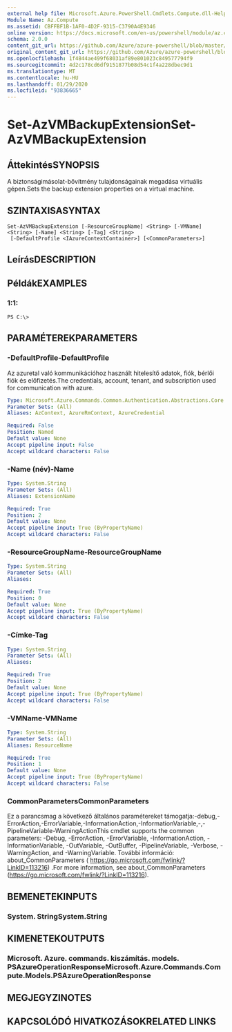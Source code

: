 ```yaml
---
external help file: Microsoft.Azure.PowerShell.Cmdlets.Compute.dll-Help.xml
Module Name: Az.Compute
ms.assetid: CBFFBF1B-1AF0-4D2F-9315-C3790A4E9346
online version: https://docs.microsoft.com/en-us/powershell/module/az.compute/set-azvmbackupextension
schema: 2.0.0
content_git_url: https://github.com/Azure/azure-powershell/blob/master/src/Compute/Compute/help/Set-AzVMBackupExtension.md
original_content_git_url: https://github.com/Azure/azure-powershell/blob/master/src/Compute/Compute/help/Set-AzVMBackupExtension.md
ms.openlocfilehash: 1f4844ae499f68031af89e801023c849577794f9
ms.sourcegitcommit: 4d2c178cd6df9151877b08d54c1f4a228dbec9d1
ms.translationtype: MT
ms.contentlocale: hu-HU
ms.lasthandoff: 01/29/2020
ms.locfileid: "93836665"
---
```

# <span data-ttu-id="6db7f-101">Set-AzVMBackupExtension</span><span class="sxs-lookup"><span data-stu-id="6db7f-101">Set-AzVMBackupExtension</span></span>

## <span data-ttu-id="6db7f-102">Áttekintés</span><span class="sxs-lookup"><span data-stu-id="6db7f-102">SYNOPSIS</span></span>
<span data-ttu-id="6db7f-103">A biztonságimásolat-bővítmény tulajdonságainak megadása virtuális gépen.</span><span class="sxs-lookup"><span data-stu-id="6db7f-103">Sets the backup extension properties on a virtual machine.</span></span>

## <span data-ttu-id="6db7f-104">SZINTAXISA</span><span class="sxs-lookup"><span data-stu-id="6db7f-104">SYNTAX</span></span>

```
Set-AzVMBackupExtension [-ResourceGroupName] <String> [-VMName] <String> [-Name] <String> [-Tag] <String>
 [-DefaultProfile <IAzureContextContainer>] [<CommonParameters>]
```

## <span data-ttu-id="6db7f-105">Leírás</span><span class="sxs-lookup"><span data-stu-id="6db7f-105">DESCRIPTION</span></span>

## <span data-ttu-id="6db7f-106">Példák</span><span class="sxs-lookup"><span data-stu-id="6db7f-106">EXAMPLES</span></span>

### <span data-ttu-id="6db7f-107">1:</span><span class="sxs-lookup"><span data-stu-id="6db7f-107">1:</span></span>
```
PS C:\>
```

## <span data-ttu-id="6db7f-108">PARAMÉTEREK</span><span class="sxs-lookup"><span data-stu-id="6db7f-108">PARAMETERS</span></span>

### <span data-ttu-id="6db7f-109">-DefaultProfile</span><span class="sxs-lookup"><span data-stu-id="6db7f-109">-DefaultProfile</span></span>
<span data-ttu-id="6db7f-110">Az azuretal való kommunikációhoz használt hitelesítő adatok, fiók, bérlői fiók és előfizetés.</span><span class="sxs-lookup"><span data-stu-id="6db7f-110">The credentials, account, tenant, and subscription used for communication with azure.</span></span>

```yaml
Type: Microsoft.Azure.Commands.Common.Authentication.Abstractions.Core.IAzureContextContainer
Parameter Sets: (All)
Aliases: AzContext, AzureRmContext, AzureCredential

Required: False
Position: Named
Default value: None
Accept pipeline input: False
Accept wildcard characters: False
```

### <span data-ttu-id="6db7f-111">-Name (név)</span><span class="sxs-lookup"><span data-stu-id="6db7f-111">-Name</span></span>
```yaml
Type: System.String
Parameter Sets: (All)
Aliases: ExtensionName

Required: True
Position: 2
Default value: None
Accept pipeline input: True (ByPropertyName)
Accept wildcard characters: False
```

### <span data-ttu-id="6db7f-112">-ResourceGroupName</span><span class="sxs-lookup"><span data-stu-id="6db7f-112">-ResourceGroupName</span></span>
```yaml
Type: System.String
Parameter Sets: (All)
Aliases:

Required: True
Position: 0
Default value: None
Accept pipeline input: True (ByPropertyName)
Accept wildcard characters: False
```

### <span data-ttu-id="6db7f-113">-Címke</span><span class="sxs-lookup"><span data-stu-id="6db7f-113">-Tag</span></span>
```yaml
Type: System.String
Parameter Sets: (All)
Aliases:

Required: True
Position: 2
Default value: None
Accept pipeline input: True (ByPropertyName)
Accept wildcard characters: False
```

### <span data-ttu-id="6db7f-114">-VMName</span><span class="sxs-lookup"><span data-stu-id="6db7f-114">-VMName</span></span>
```yaml
Type: System.String
Parameter Sets: (All)
Aliases: ResourceName

Required: True
Position: 1
Default value: None
Accept pipeline input: True (ByPropertyName)
Accept wildcard characters: False
```

### <span data-ttu-id="6db7f-115">CommonParameters</span><span class="sxs-lookup"><span data-stu-id="6db7f-115">CommonParameters</span></span>
<span data-ttu-id="6db7f-116">Ez a parancsmag a következő általános paramétereket támogatja:-debug,-ErrorAction,-ErrorVariable,-InformationAction,-InformationVariable,-,-PipelineVariable-WarningAction</span><span class="sxs-lookup"><span data-stu-id="6db7f-116">This cmdlet supports the common parameters: -Debug, -ErrorAction, -ErrorVariable, -InformationAction, -InformationVariable, -OutVariable, -OutBuffer, -PipelineVariable, -Verbose, -WarningAction, and -WarningVariable.</span></span> <span data-ttu-id="6db7f-117">További információ: about_CommonParameters ( https://go.microsoft.com/fwlink/?LinkID=113216) .</span><span class="sxs-lookup"><span data-stu-id="6db7f-117">For more information, see about_CommonParameters (https://go.microsoft.com/fwlink/?LinkID=113216).</span></span>

## <span data-ttu-id="6db7f-118">BEMENETEK</span><span class="sxs-lookup"><span data-stu-id="6db7f-118">INPUTS</span></span>

### <span data-ttu-id="6db7f-119">System. String</span><span class="sxs-lookup"><span data-stu-id="6db7f-119">System.String</span></span>

## <span data-ttu-id="6db7f-120">KIMENETEK</span><span class="sxs-lookup"><span data-stu-id="6db7f-120">OUTPUTS</span></span>

### <span data-ttu-id="6db7f-121">Microsoft. Azure. commands. kiszámítás. models. PSAzureOperationResponse</span><span class="sxs-lookup"><span data-stu-id="6db7f-121">Microsoft.Azure.Commands.Compute.Models.PSAzureOperationResponse</span></span>

## <span data-ttu-id="6db7f-122">MEGJEGYZI</span><span class="sxs-lookup"><span data-stu-id="6db7f-122">NOTES</span></span>

## <span data-ttu-id="6db7f-123">KAPCSOLÓDÓ HIVATKOZÁSOK</span><span class="sxs-lookup"><span data-stu-id="6db7f-123">RELATED LINKS</span></span>
